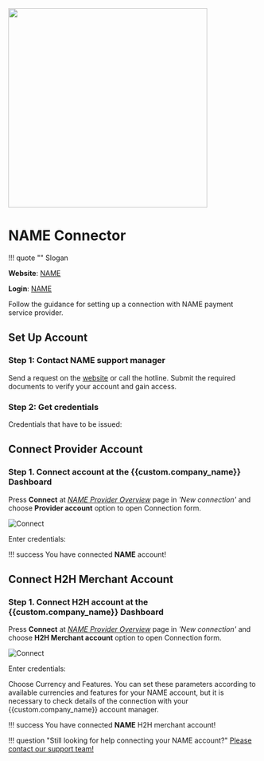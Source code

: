 <img src="https://static.openfintech.io/payment_providers/name/logo.svg?w=400" width="400px" >

# NAME Connector

!!! quote ""
    Slogan

**Website**: [NAME](WEBSITE)

**Login**: [NAME](WEBSITE)

Follow the guidance for setting up a connection with NAME payment service provider.

## Set Up Account

### Step 1: Contact NAME support manager

Send a request on the [website](WEBSITE) or call the hotline. Submit the required documents to verify your account and gain access.

### Step 2: Get credentials

Credentials that have to be issued:

## Connect Provider Account

### Step 1. Connect account at the {{custom.company_name}} Dashboard

Press **Connect** at [*NAME Provider Overview*]({{custom.dashboard_base_url}}connect-directory/payment-providers/NAME/general) page in *'New connection'* and choose **Provider account** option to open Connection form.

![Connect](images/provider-account.png)

Enter credentials:

[//]: # (Also, choose Test Mode for test connection with NAME, and P2P mode for connection in  peer-to-peer payment network.)

!!! success
    You have connected **NAME** account!

## Connect H2H Merchant Account

### Step 1. Connect H2H account at the {{custom.company_name}} Dashboard

Press **Connect** at [*NAME Provider Overview*]({{custom.dashboard_base_url}}connect-directory/payment-providers/NAME/general) page in *'New connection'* and choose **H2H Merchant account** option to open Connection form.

![Connect](images/h2h-merchant-account.png)

Enter credentials:

[//]: # (Choose Test Mode for test connection with NAME.)

Choose Currency and Features. You can set these parameters according to available currencies and features for your NAME account, but it is necessary to check details of the connection with your {{custom.company_name}} account manager.

!!! success
    You have connected **NAME** H2H merchant account!

!!! question "Still looking for help connecting your NAME account?"
    [Please contact our support team!](mailto:{{custom.support_email}})
